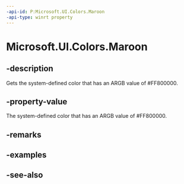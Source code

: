 ```yaml
---
-api-id: P:Microsoft.UI.Colors.Maroon
-api-type: winrt property
---
```


<!-- Property syntax
public Windows.UI.Color Maroon { get; }
-->

# Microsoft.UI.Colors.Maroon

## -description

Gets the system-defined color that has an ARGB value of #FF800000.

## -property-value

The system-defined color that has an ARGB value of #FF800000.

## -remarks

## -examples

## -see-also
